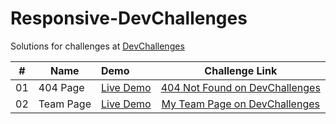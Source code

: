 # Responsive-DevChallenges

Solutions for challenges at [DevChallenges](https://devchallenges.io/paths/responsiveWebPaths)

|#|Name|Demo|Challenge Link|
|:---:|---|:---|:---:|
|01|404 Page|[Live Demo](https://mukeshgurpude.github.io/Responsive-DevChallenges/404-page/)|[404 Not Found on DevChallenges](https://devchallenges.io/challenges/wBunSb7FPrIepJZAg0sY)|
|02|Team Page|[Live Demo]()|[My Team Page on DevChallenges]()
